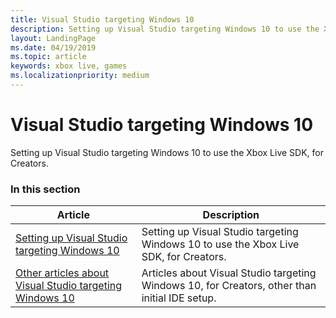 ```yaml
---
title: Visual Studio targeting Windows 10
description: Setting up Visual Studio targeting Windows 10 to use the Xbox Live SDK, for Creators.
layout: LandingPage
ms.date: 04/19/2019
ms.topic: article
keywords: xbox live, games
ms.localizationpriority: medium
---
```


# Visual Studio targeting Windows 10

Setting up Visual Studio targeting Windows 10 to use the Xbox Live SDK, for Creators.


### In this section

| Article | Description |
|---------|-------------|
| [Setting up Visual Studio targeting Windows 10](vs-win10-cr.md) | Setting up Visual Studio targeting Windows 10 to use the Xbox Live SDK, for Creators. |
| [Other articles about Visual Studio targeting Windows 10](other/index.md) | Articles about Visual Studio targeting Windows 10, for Creators, other than initial IDE setup. |
